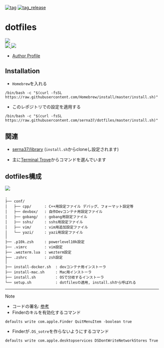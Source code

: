 [![tag](https://img.shields.io/badge/tag-v8.3.2-green)](https://github.com/serna37/dotfiles/releases/tag/v8.3.2)
[![tag_release](https://github.com/serna37/dotfiles/actions/workflows/tag_release.yml/badge.svg?branch=master)](https://github.com/serna37/dotfiles/actions/workflows/tag_release.yml)
# dotfiles
<a href="https://github.com/serna37/dotfiles/blob/master/install.sh">
    <img src="http://img.shields.io/badge/homebrew-4.2.21-FBB040.svg?logo=homebrew&logoColor=FBB040&labelColor=fafffe&style=for-the-badge">
</a>
<br />
<a href="https://github.com/serna37/dotfiles/blob/master/.zshrc">
    <img src="http://img.shields.io/badge/zsh-5.9_x86_64-0000cd.svg?logo=zsh&logoColor=0000cd&labelColor=a3a3a3&style=popout-square">
</a>
<a href="https://github.com/serna37/dotfiles/blob/master/.vimrc">
    <img src="http://img.shields.io/badge/vim-9.0-019733.svg?logo=vim&logoColor=019733&labelColor=dedede&style=popout-square">
</a>

- [Author Profile](https://github.com/serna37)

## Installation
- `Homebrew`を入れる
```shell
/bin/bash -c "$(curl -fsSL https://raw.githubusercontent.com/Homebrew/install/master/install.sh)"
```

- このレポジトリでの設定を適用する
```shell
/bin/bash -c "$(curl -fsSL https://raw.githubusercontent.com/serna37/dotfiles/master/install.sh)"
```

## 関連
- [serna37/library](https://github.com/serna37/library)
(`install.sh`からcloneし設定されます)

- 主に[Terminal Trove](https://terminaltrove.com/)からコマンドを選んでいます

## dotfiles構成
<!-- file tree -->
<a href="https://tree.nathanfriend.io/">
  <img src="https://img.shields.io/badge/file-tree-lightgray.svg?logo=files&style=flat">
</a>

```
.
├── conf/
│   ├── cpp/      : C++用設定ファイル デバッグ、フォーマット設定等
│   ├── devbox/   : 自作Devコンテナ用設定ファイル
│   ├── gobang/   : gobang用設定ファイル
│   ├── sshs/     : sshs用設定ファイル
│   ├── vim/      : vim用追加設定ファイル
│   └── yazi/     : yazi用設定ファイル
│
├── .p10k.zsh     : powerlevel10k設定
├── .vimrc        : vim設定
├── .wezterm.lua  : wezterm設定
├── .zshrc        : zsh設定
│
├── install-docker.sh  : devコンテナ用インストーラ
├── install-mac.sh     : Mac用インストーラ
├── install.sh         : OSで分岐するインストーラ
└── setup.sh           : dotfilesの適用, install.shから呼ばれる
```

---

> [!Note]
> - コードの署名: [参考](https://blog.symdon.info/posts/1610113408/)
> - Finderのキルを有効化するコマンド
> ```
> defaults write com.apple.Finder QuitMenuItem -boolean true
> ```
> - Finderが`.DS_sotre`を作らないようにするコマンド
> ```
> defaults write com.apple.desktopservices DSDontWriteNetworkStores True
> ```

